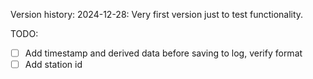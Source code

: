 Version history:
2024-12-28: Very first version just to test functionality.

TODO:
* [ ] Add timestamp and derived data before saving to log, verify format
* [ ] Add station id
